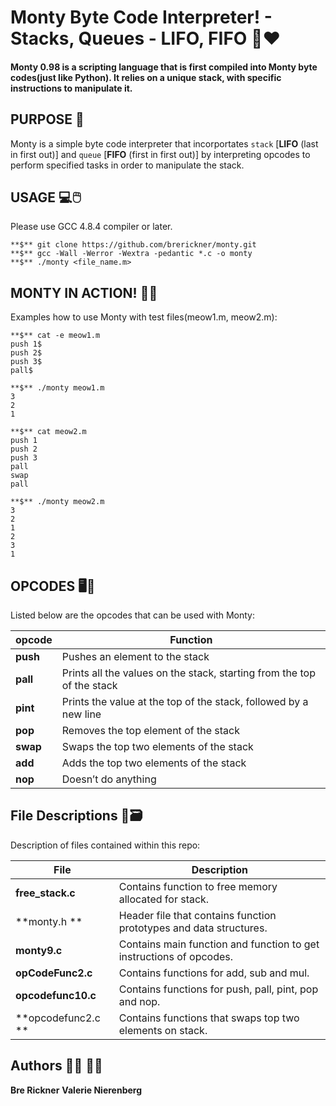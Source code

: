 # Monty Byte Code Interpreter! - Stacks, Queues - LIFO, FIFO 🐍❤️‍
  
#### Monty 0.98 is a scripting language that is first compiled into Monty byte codes(just like Python). It relies on a unique stack, with specific instructions to manipulate it.  
  
  
## PURPOSE 🧮  
Monty is a simple byte code interpreter that incorportates `stack` [**LIFO** (last in first out)] and `queue` [**FIFO** (first in first out)] by interpreting opcodes to perform specified tasks in order to manipulate the stack.

  
## USAGE 💻🖱️
Please use GCC 4.8.4 compiler or later.  
  
```  
**$** git clone https://github.com/brerickner/monty.git 
**$** gcc -Wall -Werror -Wextra -pedantic *.c -o monty  
**$** ./monty <file_name.m>  
```  
 
## MONTY IN ACTION! 🐍💥  
  
Examples how to use Monty with test files(meow1.m, meow2.m):  
  
```  
**$** cat -e meow1.m  
push 1$  
push 2$  
push 3$  
pall$

**$** ./monty meow1.m  
3  
2  
1  
  
**$** cat meow2.m  
push 1  
push 2  
push 3  
pall  
swap  
pall

**$** ./monty meow2.m  
3  
2  
1  
2  
3  
1   
``` 

## OPCODES 🖥️🔡

Listed below are the opcodes that can be used with Monty:  
  
**opcode** | Function
--------|---------------  
**push** | Pushes an element to the stack  
**pall**| Prints all the values on the stack, starting from the top of the stack  
**pint** | Prints the value at the top of the stack, followed by a new line  
**pop** | Removes the top element of the stack  
**swap** | Swaps the top two elements of the stack  
**add** | Adds the top two elements of the stack  
**nop** | Doesn’t do anything 
  
  

## File Descriptions  📂🗃️
  
Description of files contained within this repo:  
  
**File** | Description  
--------|---------------  
**free_stack.c** | Contains function to free memory allocated for stack.    
**monty.h **| Header file that contains function prototypes and data structures.  
**monty9.c** | Contains main function and function to get instructions of opcodes.
**opCodeFunc2.c** | Contains functions for add, sub and mul. 
**opcodefunc10.c** | Contains functions for push, pall, pint, pop and nop.
**opcodefunc2.c **| Contains functions that swaps top two elements on stack.   

## Authors 👩‍💻 👩‍💻
  
**Bre Rickner**
**Valerie Nierenberg**
 
